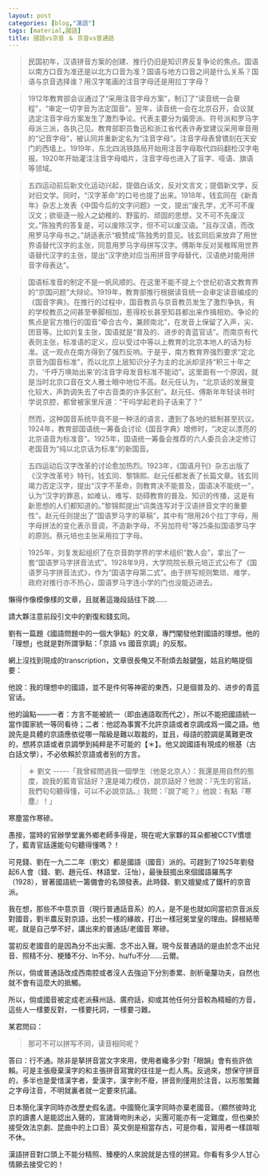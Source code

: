 ```yaml
---
layout: post
categories: [blog,"漢語"]
tags: [material,國語]
title: 國語vs京音 ＆ 京音vs普通話
---
```


> 民国初年，汉语拼音方案的创建、推行仍旧是知识界反复争论的焦点。国语以南方口音为准还是以北方口音为准？国语与地方口音之间是什么关系？国语与京音选择谁？用汉字笔画的注音字母还是用拉丁字母？

> 1912年教育部会议通过了“采用注音字母方案”，制订了“读音统一会章程”，“审定一切字音为法定国音”。翌年，读音统一会在北京召开，会议就选定注音字母方案发生了激烈争论。代表主要分为偏旁派、符号派和罗马字母派三派，各执己见。教育部职员鲁迅和浙江省代表许寿堂建议采用审音用的“记音字母”，被认同并重新定名为“注音字母”。注音字母表曾镌刻在天安门的西墙上。1919年，东北四洮铁路局开始用注音字母取代四码翻检汉字电报。1920年开始灌注注音字母唱片，注音字母也进入了盲字、哑语、旗语等领域。

> 五四运动前后新文化运动兴起，提倡白话文，反对文言文；提倡新文学，反对旧文学。同时，“汉字革命”的口号也提了出来。1918年，钱玄同在《新青年》杂志上发表《中国今后的文字问题》一文，提出“废孔学，尤不可不废汉文；欲驱逐一般人之幼稚的、野蛮的、顽固的思想，又不可不先废汉文。”陈独秀的答复是，可以废除汉字，但不可以废汉语。“且存汉语，而改用罗马字母书之。”胡适表示“极赞成”陈独秀的意见。钱玄同后来放弃了用世界语替代汉字的主张，同意用罗马字母拼写汉字。傅斯年反对吴稚晖用世界语替代汉字的主张，提出“汉字绝对应当用拼音字母替代，汉语绝对能用拼音字母表达”。

> 国语标准音的制定不是一帆风顺的。在这里不能不提上个世纪初语文教育界的“京国问题”大辩论。1919年，教育部推行根据读音统一会审定读音编成的《国音字典》。在推行的过程中，国音教员与京音教员发生了激烈争执，有的学校教员之间甚至拳脚相加，惹得校长甚至知县都出来作揖相劝。争论的焦点是官方推行的国音“牵合古今，兼顾南北”，在发音上保留了入声，尖、团音等。比如刘复主张，国语就是“普及的、进步的青蓝官话”。而南京有代表则主张，标准语的定义，应以受过中等以上教育的北京本地人的话为标准。这一观点在南方得到了强烈反响。于是乎，南方教育界强烈要求“定北京音为国音标准”，而以北京上层知识分子为主的北派却坚持“积三十年之力，‘千呼万唤始出来’的注音字母发音标准不能动”。这里面有一个原因，就是当时北京口音在文人雅士眼中地位不高。赵元任认为，“北京话的发展变化较大，声韵调失去了中古音类的许多区别”。赵元任、傅斯年年轻读书时学说京腔，都曾被家里斥道：“干吗学起老妈子话来了？”

> 然而，这种国音系统毕竟不是一种活的语言，遭到了各地的抵制甚至抗议。1924年，教育部国语统一筹备会讨论《国音字典》增修时，“决定以漂亮的北京语音为标准音”。1925年，国语统一筹备会推荐的六人委员会决定修订老国音为“纯以北京话为标准”的新国音。

> 五四运动后汉字改革的讨论愈加热烈。1923年，《国语月刊》杂志出版了《汉字改革号》特刊，钱玄同、黎锦熙、赵元任都发表了长篇文章。钱玄同竭力否定汉字，提出“汉字不革命，则教育决不能普及，国语决不能统一”，认为“汉字的罪恶，如难认、难写、妨碍教育的普及、知识的传播，这是有新思想的人们都知道的。”黎锦熙提出“词类连写对于汉语拼音文字的重要性”。赵元任则提出了“国语罗马字的草稿”，其中有“限用26个拉丁字母，用字母拼法的变化表示音调，不造新字母，不另加符号”等25条拟国语罗马字的原则。蔡元培也主张采用拉丁字母。

> 1925年，刘复发起组织了在京音韵学界的学术组织“数人会”，拿出了一套“国语罗马字拼音法式”。1928年9月，大学院院长蔡元培正式公布了《国语罗马字拼音法式》，作为“国语字母第二式”。由于拼写规则繁琐、难学，政府对推行亦不热心，国语罗马字连小学的门也没能迈进去。


懶得作像模像樣的文章，且就著這幾段話往下說……

請大夥注意前段引文中的劉復和錢玄同。

劉有一篇題《國語問題中的一個大爭點》的文章，專門闡發他對國語的理想。他的「理想」也就是對所謂爭點：「京語 vs 國音京調」的反駁。

網上沒找到現成的transcription，文章很長俺又不耐煩去敲鍵盤，姑且約略提個要：

他說：我的理想中的國語，並不是件何等神密的東西，只是個普及的、进步的青蓝官话。

他的論點——一者：方言不能被統一（即由通語取而代之），所以不能把國語統一當作國家統一等同看待；二者：他認為事實不允許京語或者京調成爲一國之語。他說先是具體的京語應依從哪一階級是難以取裁的，並且，母語的腔調是萬難更改的，想將京語或者京調學到純粹是不可能的【＊】。他又說國語有現成的根基（古白話文學），不必依賴於京語或者别的方言。


> ＊  劉文 -----「我曾經問過我一個學生（他是北京人）：我還是用自然的態度，說我的藍青官話好？還是竭力模仿，說京話好？他說：『先生的官話，我們句句聽得懂，可以不必說京話。』我問：『說了呢？』他說：有點『寒塵』！」

寒塵當作寒磣。

愚按，當時的官辦學堂裏外鄉老師多得是，現在呢大家夥的耳朵都被CCTV慣壞了，藍青官話還能句句聽得懂嗎？！

可見錢、劉在一九二二年（劉文）都是國語（國音）派的。可趕到了1925年劉發起6人會（錢、劉、趙元任、林語堂、汪怡），最後鼓搗出來個國語羅馬字（1928），冒著國語統一籌備會的名頭發表。此時錢、劉又嬗變成了鐵杆的京音派。

我在想，那些不中意京音（現行普通話音系）的人，是不是也就如同當初京音派反對國音，劉半農反對京語，出於一樣的緣故，打出一樣冠冕堂皇的理由。歸根結蒂呢，就是自己學不好，講出來的普通話/老國音 寒磣。

當初反老國音的是因為分不出尖團、念不出入聲。現今反普通話的是由於念不出兒音、照精不分、梗臻不分、ln不分、hu/fu不分……云爾。

所以，倘或普通話改成西南腔或者沒人去強迫下分別黍累、剖析毫釐功夫，自然也就不會有這麼大的抵觸。

所以，倘或國音被定成老派蘇州話、廣府話，抑或其他任何分音較為精細的方音，這些人一樣要反對，一樣要托詞，一樣要刁難。

某君問曰：
> 那可不可以拼写不同，读音相同呢？

答曰：行不通。除非是拏拼音當文字來用，使用者纔多少對「眼韻」會有些許依賴。可是主張廢棄漢字的和主張拼音寫實的往往是一彪人馬。反過來，想保守拼音的，多半也是愛惜漢字者，愛漢字，漢字則不廢，拼音則僅用於注音，以形態繁難之字母注音，不明就裏者就一定要來抗議。

日本簡化漢字同時亦改歷史假名遣。中國簡化漢字同時亦棄老國音。（顯然彼時北京的讀書人是能認出入聲的，宣諸脣吻則未必，尖團可能亦有一定難度，但也樂於接受效法京劇、昆曲中的上口音）英文倒是相當存古，可是你看，習用者一樣諠呶不休。

漢語拼音對口頭上不能分精照、臻梗的人來說就是古怪的拼寫。你看有多少人甘心情願去接受它的！
